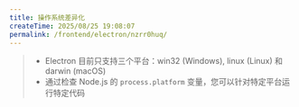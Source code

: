 ```yaml
---
title: 操作系统差异化
createTime: 2025/08/25 19:08:07
permalink: /frontend/electron/nzrr0huq/
---
```

> + Electron 目前只支持三个平台：win32 (Windows), linux (Linux) 和 darwin (macOS) 
> + 通过检查 Node.js 的 `process.platform` 变量，您可以针对特定平台运行特定代码
>



